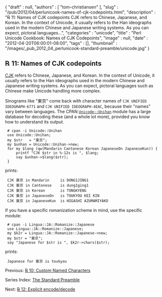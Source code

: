 {
   "draft" : null,
   "authors" : [
      "tom-christiansen"
   ],
   "slug" : "/pub/2012/04/perlunicook-names-of-cjk-codepoints.html",
   "description" : "℞ 11: Names of CJK codepoints CJK refers to Chinese, Japanese, and Korean. In the context of Unicode, it usually refers to the Han ideographs used in the modern Chinese and Japanese writing systems. As you can expect, pictoral languages...",
   "categories" : "unicode",
   "title" : "Perl Unicode Cookbook: Names of CJK Codepoints",
   "image" : null,
   "date" : "2012-04-20T06:00:01-08:00",
   "tags" : [],
   "thumbnail" : "/images/_pub_2012_04_perlunicook-standard-preamble/unicode.jpg"
}



℞ 11: Names of CJK codepoints
-----------------------------

[CJK](http://www.unicode.org/faq/han_cjk.html) refers to Chinese, Japanese, and Korean. In the context of Unicode, it usually refers to the Han ideographs used in the modern Chinese and Japanese writing systems. As you can expect, pictoral languages such as Chinese make Unicode handling more complex.

Sinograms like "東京" come back with character names of `CJK UNIFIED IDEOGRAPH-6771` and `CJK UNIFIED IDEOGRAPH-4EAC`, because their "names" vary between languages. The CPAN [`Unicode::Unihan`](http://search.cpan.org/perldoc?Unicode::Unihan) module has a large database for decoding these (and a whole lot more), provided you know how to understand its output.

     # cpan -i Unicode::Unihan
     use Unicode::Unihan;
     my $str   = "東京";
     my $unhan = Unicode::Unihan->new;
     for my $lang (qw(Mandarin Cantonese Korean JapaneseOn JapaneseKun)) {
         printf "CJK $str in %-12s is ", $lang;
         say $unhan->$lang($str);
     }

prints:

     CJK 東京 in Mandarin     is DONG1JING1
     CJK 東京 in Cantonese    is dung1ging1
     CJK 東京 in Korean       is TONGKYENG
     CJK 東京 in JapaneseOn   is TOUKYOU KEI KIN
     CJK 東京 in JapaneseKun  is HIGASHI AZUMAMIYAKO

If you have a speciﬁc romanization scheme in mind, use the speciﬁc module:

     # cpan -i Lingua::JA::Romanize::Japanese
     use Lingua::JA::Romanize::Japanese;
     my $k2r = Lingua::JA::Romanize::Japanese->new;
     my $str = "東京";
     say "Japanese for $str is ", $k2r->chars($str);

prints:

     Japanese for 東京 is toukyou

Previous: [℞ 10: Custom Named Characters](/pub/2012/04/perlunicook-custom-named-characters.html)

Series Index: [The Standard Preamble](/pub/2012/04/perlunicook-standard-preamble.html)

Next: [℞ 12: Explicit encode/decode](/pub/2012/04/perlunicook-explicit-encode-decode.html)
